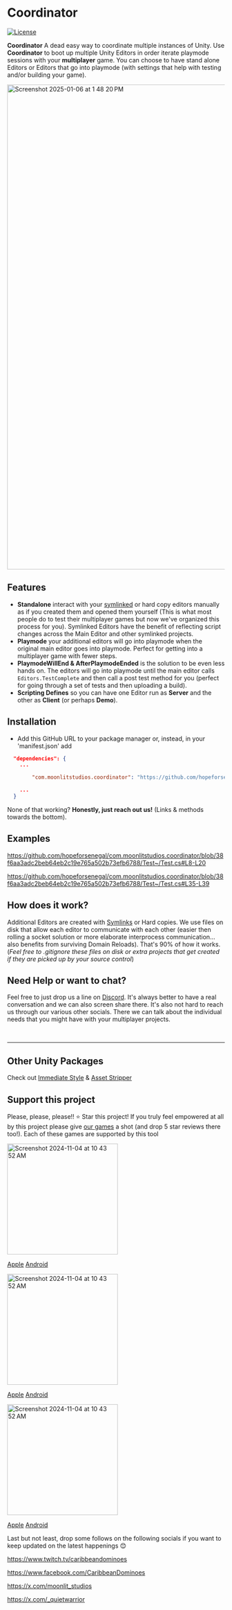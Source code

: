 # Coordinator
[![License](https://img.shields.io/badge/license-MIT-green)](https://github.com/hopeforsenegal/immediatestyle/blob/master/LICENSE.md)

**Coordinator** A dead easy way to coordinate multiple instances of Unity. Use **Coordinator** to boot up multiple Unity Editors in order iterate playmode sessions with your **multiplayer** game. You can choose to have stand alone Editors or Editors that go into playmode (with settings that help with testing and/or building your game). 

<img width="1120" alt="Screenshot 2025-01-06 at 1 48 20 PM" src="https://github.com/user-attachments/assets/269de542-ec98-4145-b423-1cc34eb3cdcf" />

## Features

* **Standalone** interact with your [symlinked](https://en.wikipedia.org/wiki/Symbolic_link) or hard copy editors manually as if you created them and opened them yourself (This is what most people do to test their multiplayer games but now we've organized this process for you). Symlinked Editors have the benefit of reflecting script changes across the Main Editor and other symlinked projects.
* **Playmode** your additional editors will go into playmode when the original main editor goes into playmode. Perfect for getting into a multiplayer game with fewer steps. 
* **PlaymodeWillEnd & AfterPlaymodeEnded** is the solution to be even less hands on. The editors will go into playmode until the main editor calls ```Editors.TestComplete``` and then call a post test method for you (perfect for going through a set of tests and then uploading a build).
* **Scripting Defines** so you can have one Editor run as **Server** and the other as **Client** (or perhaps **Demo**).

## Installation

- Add this GitHub URL to your package manager or, instead, in your 'manifest.json' add
```json
  "dependencies": {
	...

    	"com.moonlitstudios.coordinator": "https://github.com/hopeforsenegal/com.moonlitstudios.coordinator.git",

	...
  }
```

None of that working? **Honestly, just reach out us!** (Links & methods towards the bottom).


## Examples
https://github.com/hopeforsenegal/com.moonlitstudios.coordinator/blob/38f6aa3adc2beb64eb2c19e765a502b73efb6788/Test~/Test.cs#L8-L20

https://github.com/hopeforsenegal/com.moonlitstudios.coordinator/blob/38f6aa3adc2beb64eb2c19e765a502b73efb6788/Test~/Test.cs#L35-L39

## How does it work?
Additional Editors are created with [Symlinks](https://en.wikipedia.org/wiki/Symbolic_link) or Hard copies. We use files on disk that allow each editor to communicate with each other (easier then rolling a socket solution or more elaborate interprocess communication... also benefits from surviving Domain Reloads). That's 90% of how it works. (_Feel free to .gitignore these files on disk or extra projects that get created if they are picked up by your source control_)

## Need Help or want to chat?
Feel free to just drop us a line on [Discord](https://discord.gg/8y87EEaftE). It's always better to have a real conversation and we can also screen share there. It's also not hard to reach us through our various other socials. There we can talk about the individual needs that you might have with your multiplayer projects.

</br>

___
## Other Unity Packages
Check out [Immediate Style](https://github.com/hopeforsenegal/com.moonlitstudios.immediatestyle) & [Asset Stripper](https://github.com/hopeforsenegal/com.moonlitstudios.assetstripper)

## Support this project 
Please, please, please!! ⭐ Star this project! If you truly feel empowered at all by this project please give [our games](https://linktr.ee/moonlit_games) a shot (and drop 5 star reviews there too!). Each of these games are supported by this tool 

<img width="256" alt="Screenshot 2024-11-04 at 10 43 52 AM" src="https://github.com/user-attachments/assets/85141dc9-110e-4a8d-b684-6c9a686c278b">

[Apple](https://apps.apple.com/us/app/caribbean-dominoes/id1588590418)
[Android](https://play.google.com/store/apps/details?id=com.MoonlitStudios.CaribbeanDominoes)

<img width="256" alt="Screenshot 2024-11-04 at 10 43 52 AM" src="https://github.com/user-attachments/assets/4266f475-ac9b-4176-9f97-985b8e1025ce">

[Apple](https://apps.apple.com/us/app/solitaire-islands/id6478837950)
[Android](https://play.google.com/store/apps/details?id=com.MoonlitStudios.SolitaireIslands)

<img width="256" alt="Screenshot 2024-11-04 at 10 43 52 AM" src="https://github.com/user-attachments/assets/13ba91c7-53b4-4469-bdd0-9f0598048a28">

[Apple](https://apps.apple.com/us/app/ludi-classic/id1536964897)
[Android](https://play.google.com/store/apps/details?id=com.MoonlitStudios.Ludi)


Last but not least, drop some follows on the following socials if you want to keep updated on the latest happenings 😊

https://www.twitch.tv/caribbeandominoes

https://www.facebook.com/CaribbeanDominoes

https://x.com/moonlit_studios

https://x.com/_quietwarrior
